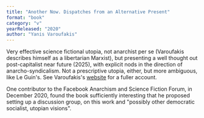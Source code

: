 ```yaml
---
title: "Another Now. Dispatches from an Alternative Present"
format: "book"
category: "v"
yearReleased: "2020"
author: "Yanis Varoufakis"
---
```

Very effective science fictional utopia, not anarchist per se (Varoufakis describes himself as a libertarian Marxist), but presenting a well thought out post-capitalist near future (2025), with explicit nods in the direction of anarcho-syndicalism. Not a prescriptive utopia, either, but more ambiguous, like Le Guin's. See Varoufakis's <a href="https://www.yanisvaroufakis.eu/2020/09/05/another-now-my-political-science-fiction-novel-depicting-a-fully-fledged-socialism-we-could-have-had-the-guardian/">
website</a> for a fuller account.

One contributor to the Facebook Anarchism and Science Fiction Forum, in December 2020, found the book sufficiently interesting that he proposed setting up a discussion group, on this work and "possibly other democratic socialist, utopian visions".
